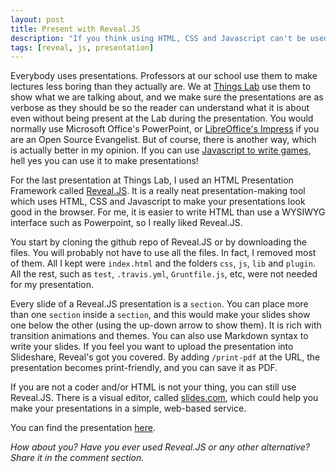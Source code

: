 ```yaml
---
layout: post
title: Present with Reveal.JS
description: "If you think using HTML, CSS and Javascript can't be used for making presentations better than PowerPoint, think again! Reveal.JS is the framework that makes PowerPoint irrelevant."
tags: [reveal, js, presentation]
---
```


<p>
Everybody uses presentations. Professors at our school use them to make lectures less boring than they actually are. We at <a href="http://www.slideshare.net/thingslab/" target="_blank">Things Lab</a> use them to show what we are talking about, and we make sure the presentations are as verbose as they should be so the reader can understand what it is about even without being present at the Lab during the presentation. You would normally use Microsoft Office's PowerPoint, or <a href="http://www.libreoffice.org/discover/impress/" target="_blank">LibreOffice's Impress</a> if you are an Open Source Evangelist. But of course, there is another way, which is actually better in my opinion. If you can use <a href="https://github.com/showcases/javascript-game-engines" target="_blank">Javascript to write games</a>, hell yes you can use it to make presentations!
</p>

For the last presentation at Things Lab, I used an HTML Presentation Framework called <a href="https://github.com/hakimel/reveal.js" target="_blank">Reveal.JS</a>. It is a really neat presentation-making tool which uses HTML, CSS and Javascript to make your presentations look good in the browser. For me, it is easier to write HTML than use a WYSIWYG interface such as Powerpoint, so I really liked Reveal.JS.

You start by cloning the github repo of Reveal.JS or by downloading the files. You will probably not have to use all the files. In fact, I removed most of them. All I kept were <code>index.html</code> and the folders <code>css</code>, <code>js</code>, <code>lib</code> and <code>plugin</code>. All the rest, such as <code>test</code>, <code>.travis.yml</code>, <code>Gruntfile.js</code>, etc, were not needed for my presentation.

Every slide of a Reveal.JS presentation is a <code>section</code>. You can place more than one <code>section</code> inside a <code>section</code>, and this would make your slides show one below the other (using the up-down arrow to show them). It is rich with transition animations and themes. You can also use Markdown syntax to write your slides. If you feel you want to upload the presentation into Slideshare, Reveal's got you covered. By adding <code>/print-pdf</code> at the URL, the presentation becomes print-friendly, and you can save it as PDF.

If you are not a coder and/or HTML is not your thing, you can still use Reveal.JS. There is a visual editor, called <a href="http://slides.com/">slides.com</a>, which could help you make your presentations in a simple, web-based service.

You can find the presentation <a href="http://aziflaj.github.io/real-world-webapp/" target="_blank">here</a>.

<i>How about you? Have you ever used Reveal.JS or any other alternative? Share it in the comment section.</i>
